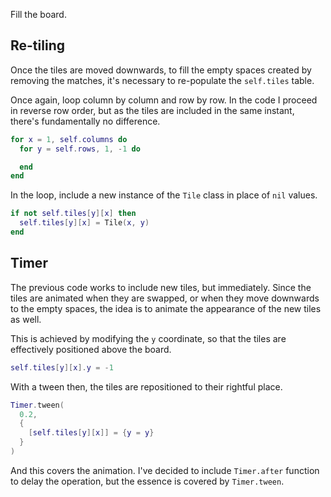 Fill the board.

## Re-tiling

Once the tiles are moved downwards, to fill the empty spaces created by removing the matches, it's necessary to re-populate the `self.tiles` table.

Once again, loop column by column and row by row. In the code I proceed in reverse row order, but as the tiles are included in the same instant, there's fundamentally no difference.

```lua
for x = 1, self.columns do
  for y = self.rows, 1, -1 do

  end
end
```

In the loop, include a new instance of the `Tile` class in place of `nil` values.

```lua
if not self.tiles[y][x] then
  self.tiles[y][x] = Tile(x, y)
end
```

## Timer

The previous code works to include new tiles, but immediately. Since the tiles are animated when they are swapped, or when they move downwards to the empty spaces, the idea is to animate the appearance of the new tiles as well.

This is achieved by modifying the `y` coordinate, so that the tiles are effectively positioned above the board.

```lua
self.tiles[y][x].y = -1
```

With a tween then, the tiles are repositioned to their rightful place.

```lua
Timer.tween(
  0.2,
  {
    [self.tiles[y][x]] = {y = y}
  }
)
```

And this covers the animation. I've decided to include `Timer.after` function to delay the operation, but the essence is covered by `Timer.tween`.